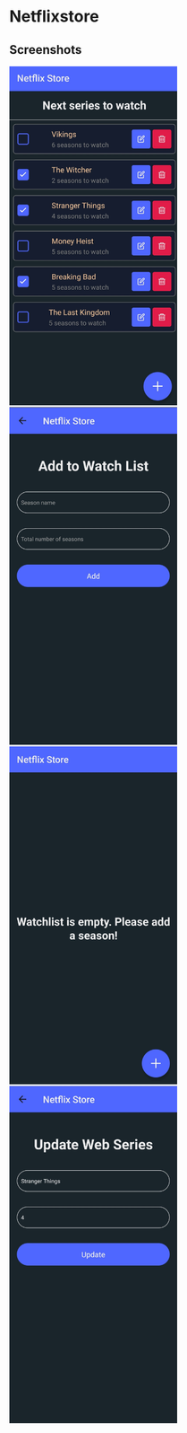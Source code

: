 # Netflixstore

## Screenshots

<img src="./images/Home Screen.jpg" width="300">  <img src="./images/Add Screen.jpg" width="300">
<img src="./images/Empty Home Screen.jpg" width="300">  <img src="./images/Update Screen.jpg" width="300">
